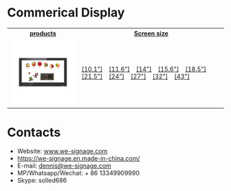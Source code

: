 # Commerical Display


<table textalign="center">
<tr>
    <th><a href="">products</a></th>
    <th><a href="">Screen size</a></th>
    
</tr>
<tr>
    <td width="33%"><a href=""><img src="./img/main_p_3.jpg" width="100%" height="auto"/></a></td>
    <td width="73%">
        <a href="./specification/10.1.png">[10.1"]</a>&nbsp;&nbsp;&nbsp;
        <a href="./specification/11.6.png">[11.6"]</a>&nbsp;&nbsp;&nbsp;
         <a href="./specification/14.png">[14"]</a>&nbsp;&nbsp;&nbsp;
          <a href="./specification/15.6.png">[15.6"]</a>&nbsp;&nbsp;&nbsp;
           <a href="./specification/18.5.png">[18.5"]</a>&nbsp;&nbsp;&nbsp;
            <a href="./specification/21.5.png">[21.5"]</a>&nbsp;&nbsp;&nbsp;
            <a href="./specification/24.png">[24"]</a>&nbsp;&nbsp;&nbsp;
            <a href="./specification/27.png">[27"]</a>&nbsp;&nbsp;&nbsp;
            <a href="./specification/32.png">[32"]</a>&nbsp;&nbsp;&nbsp;
            <a href="./specification/43.png">[43"]</a>
    </td>
   
</tr>

</table>

# Contacts

- Website: www.we-signage.com
- https://we-signage.en.made-in-china.com/
- E-mail: dennis@we-signage.com
- MP/Whatsapp/Wechat: + 86 13349909990
- Skype: solled686
